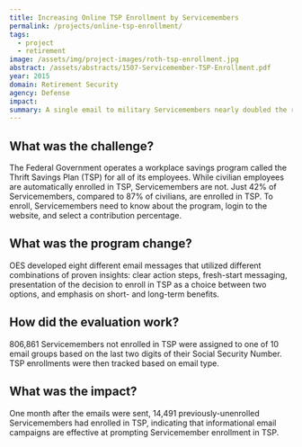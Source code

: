 ```yaml
---
title: Increasing Online TSP Enrollment by Servicemembers
permalink: /projects/online-tsp-enrollment/
tags:
  - project
  - retirement
image: /assets/img/project-images/roth-tsp-enrollment.jpg
abstract: /assets/abstracts/1507-Servicemember-TSP-Enrollment.pdf
year: 2015
domain: Retirement Security
agency: Defense
impact:
summary: A single email to military Servicemembers nearly doubled the rate of savings plan enrollment.
---
```

## What was the challenge?

The Federal Government operates a workplace savings program called the Thrift Savings Plan (TSP) for all of its employees. While civilian employees are automatically enrolled in TSP, Servicemembers are not. Just 42% of Servicemembers, compared to 87% of civilians, are enrolled in TSP. To enroll, Servicemembers need to know about the program, login to the website, and select a contribution percentage.

## What was the program change?

OES developed eight different email messages that utilized different combinations of proven insights: clear action steps, fresh-start messaging, presentation of the decision to enroll in TSP as a choice between two options, and emphasis on short- and long-term benefits.

## How did the evaluation work?

806,861 Servicemembers not enrolled in TSP were assigned to one of 10 email groups based on the last two digits of their Social Security Number. TSP enrollments were then tracked based on email type.

## What was the impact?

One month after the emails were sent, 14,491 previously-unenrolled Servicemembers had enrolled in TSP, indicating that informational email campaigns are effective at prompting Servicemember enrollment in TSP.
